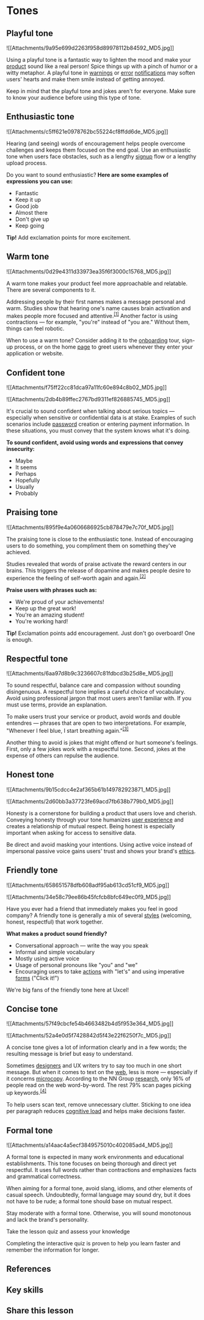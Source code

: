 # Tones
## Playful tone

![[Attachments/9a95e699d2263f958d89978112b84592_MD5.jpg]]

Using a playful tone is a fantastic way to lighten the mood and make your [product](https://app.uxcel.com/glossary/product) sound like a real person! Spice things up with a pinch of humor or a witty metaphor. A playful tone in [warnings](https://app.uxcel.com/glossary/warning) or [error](https://app.uxcel.com/glossary/errors) [notifications](https://app.uxcel.com/glossary/notifications) may soften users' hearts and make them smile instead of getting annoyed.

Keep in mind that the playful tone and jokes aren't for everyone. Make sure to know your audience before using this type of tone.

## Enthusiastic tone

![[Attachments/c5ff621e0978762bc55224cf8ffdd6de_MD5.jpg]]

Hearing (and seeing) words of encouragement helps people overcome challenges and keeps them focused on the end goal. Use an enthusiastic tone when users face obstacles, such as a lengthy [signup](https://app.uxcel.com/glossary/signup) flow or a lengthy upload process. 

Do you want to sound enthusiastic? **Here are some examples of expressions you can use:**

-   Fantastic
-   Keep it up
-   Good job
-   Almost there
-   Don't give up
-   Keep going

**Tip!** Add exclamation points for more excitement.

## Warm tone

![[Attachments/0d29e4311d33973ea35f6f3000c15768_MD5.jpg]]

A warm tone makes your product feel more approachable and relatable. There are several components to it.

Addressing people by their first names makes a message personal and warm. Studies show that hearing one's name causes brain activation and makes people more focused and attentive.<sup><a href="moz-extension://1fff0f8b-616f-485f-8cf3-32584a1a9298/#anchor-1" rel="noopener noreferrer" applinkanchor="">[1]</a></sup> Another factor is using contractions — for example, "you're" instead of "you are." Without them, things can feel robotic.

When to use a warm tone? Consider adding it to the [onboarding](https://app.uxcel.com/glossary/onboarding) tour, sign-up process, or on the home [page](https://app.uxcel.com/glossary/pages) to greet users whenever they enter your application or website.

## Confident tone

![[Attachments/f75ff22cc81dca97a11fc60e894c8b02_MD5.jpg]]

![[Attachments/2db4b89ffec2767bd9311ef826885745_MD5.jpg]]

It's crucial to sound confident when talking about serious topics — especially when sensitive or confidential data is at stake. Examples of such scenarios include [password](https://app.uxcel.com/glossary/password) creation or entering payment information. In these situations, you must convey that the system knows what it's doing.

**To sound confident, avoid using words and expressions that convey insecurity:**

-   Maybe
-   It seems
-   Perhaps
-   Hopefully
-   Usually
-   Probably

## Praising tone

![[Attachments/895f9e4a0606686925cb878479e7c70f_MD5.jpg]]

The praising tone is close to the enthusiastic tone. Instead of encouraging users to do something, you compliment them on something they've achieved.

Studies revealed that words of praise activate the reward centers in our brains. This triggers the release of dopamine and makes people desire to experience the feeling of self-worth again and again.<sup><a href="moz-extension://1fff0f8b-616f-485f-8cf3-32584a1a9298/#anchor-2" rel="noopener noreferrer" applinkanchor="">[2]</a></sup>

**Praise users with phrases such as:**

-   We're proud of your achievements!
-   Keep up the great work!
-   You're an amazing student!
-   You're working hard!

**Tip!** Exclamation points add encouragement. Just don't go overboard! One is enough.

## Respectful tone

![[Attachments/6aa97d8b9c3236607c81fdbcd3b25d8e_MD5.jpg]]

To sound respectful, balance care and compassion without sounding disingenuous. A respectful tone implies a careful choice of vocabulary. Avoid using professional jargon that most users aren't familiar with. If you must use terms, provide an explanation.

To make users trust your service or product, avoid words and double entendres — phrases that are open to two interpretations. For example, "Whenever I feel blue, I start breathing again."<sup><a href="moz-extension://1fff0f8b-616f-485f-8cf3-32584a1a9298/#anchor-3" rel="noopener noreferrer" applinkanchor="">[3]</a></sup>

Another thing to avoid is jokes that might offend or hurt someone's feelings. First, only a few jokes work with a respectful tone. Second, jokes at the expense of others can repulse the audience.

## Honest tone

![[Attachments/9b15cdcc4e2af365b61b149782923871_MD5.jpg]]

![[Attachments/2d60bb3a37723fe69acd7fb638b779b0_MD5.jpg]]

Honesty is a cornerstone for building a product that users love and cherish. Conveying honesty through your tone humanizes [user experience](https://app.uxcel.com/glossary/user-experience) and creates a relationship of mutual respect. Being honest is especially important when asking for access to sensitive data.

Be direct and avoid masking your intentions. Using active voice instead of impersonal passive voice gains users' trust and shows your brand's [ethics](https://app.uxcel.com/glossary/ethics).

## Friendly tone

![[Attachments/658651578dfb608adf95ab613cd51cf9_MD5.jpg]]

![[Attachments/34e58c79ee86b45fcfcb8bfc649ec0f9_MD5.jpg]]

Have you ever had a friend that immediately makes you feel in good company? A friendly tone is generally a mix of several [styles](https://app.uxcel.com/glossary/style) (welcoming, honest, respectful) that work together.

**What makes a product sound friendly?**

-   Conversational approach — write the way you speak
-   Informal and simple vocabulary
-   Mostly using active voice
-   Usage of personal pronouns like "you" and "we"
-   Encouraging users to take [actions](https://app.uxcel.com/glossary/actions) with "let's" and using imperative [forms](https://app.uxcel.com/glossary/forms) ("Click it!")

We're big fans of the friendly tone here at Uxcel!

## Concise tone

![[Attachments/57f49cbcfe54b4663482b4d5f953e364_MD5.jpg]]

![[Attachments/52a4e0d5f7428842d5f43e22f6250f7c_MD5.jpg]]

A concise tone gives a lot of information clearly and in a few words; the resulting message is brief but easy to understand.

Sometimes [designers](https://app.uxcel.com/glossary/designer) and UX writers try to say too much in one short message. But when it comes to text on the [web](https://app.uxcel.com/glossary/web), less is more — especially if it concerns [microcopy](https://app.uxcel.com/glossary/ux-microcopy). According to the NN Group [research](https://app.uxcel.com/glossary/research-knowledge), only 16% of people read on the web word-by-word. The rest 79% scan pages picking up keywords.<sup><a href="moz-extension://1fff0f8b-616f-485f-8cf3-32584a1a9298/#anchor-4" rel="noopener noreferrer" applinkanchor="">[4]</a></sup>

To help users scan text, remove unnecessary clutter. Sticking to one idea per paragraph reduces [cognitive load](https://app.uxcel.com/glossary/cognitiveload) and helps make decisions faster.

## Formal tone

![[Attachments/a14aac4a5ecf3849575010c402085ad4_MD5.jpg]]

A formal tone is expected in many work environments and educational establishments. This tone focuses on being thorough and direct yet respectful. It uses full words rather than contractions and emphasizes facts and grammatical correctness.

When aiming for a formal tone, avoid slang, idioms, and other elements of casual speech. Undoubtedly, formal language may sound dry, but it does not have to be rude; a formal tone should base on mutual respect.

Stay moderate with a formal tone. Otherwise, you will sound monotonous and lack the brand's personality.

Take the lesson quiz and assess your knowledge

Completing the interactive quiz is proven to help you learn faster and remember the information for longer.

## References

## Key skills

## Share this lesson